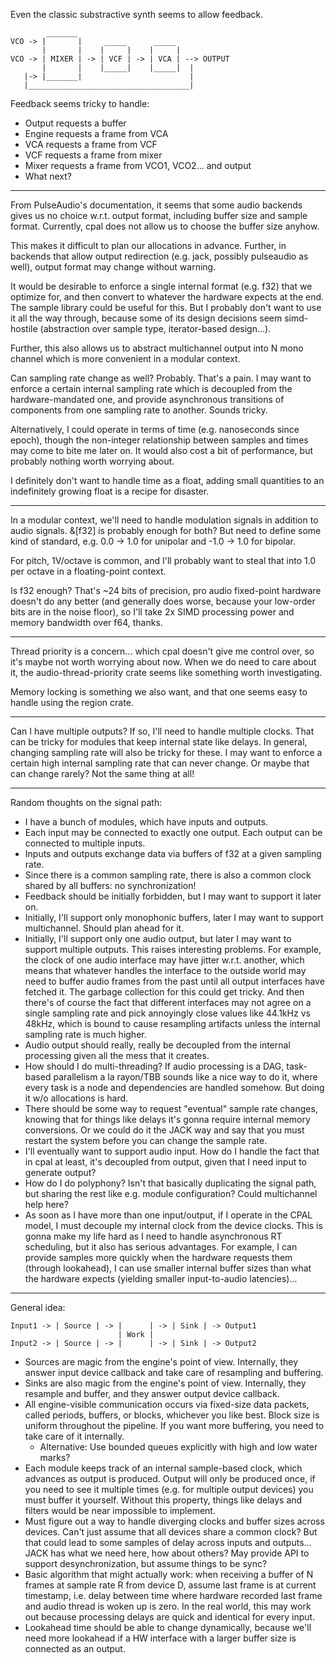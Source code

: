 Even the classic substractive synth seems to allow feedback.

            _______
    VCO -> |       |     _____      _____
           |       |    |     |    |     |
    VCO -> | MIXER | -> | VCF | -> | VCA | --> OUTPUT
           |       |    |_____|    |_____|  |
       |-> |_______|                        |
       |____________________________________|

Feedback seems tricky to handle:
* Output requests a buffer
* Engine requests a frame from VCA
* VCA requests a frame from VCF
* VCF requests a frame from mixer
* Mixer requests a frame from VCO1, VCO2... and output
* What next?

---

From PulseAudio's documentation, it seems that some audio backends gives us no
choice w.r.t. output format, including buffer size and sample format. Currently,
cpal does not allow us to choose the buffer size anyhow.

This makes it difficult to plan our allocations in advance. Further, in backends
that allow output redirection (e.g. jack, possibly pulseaudio as well), output
format may change without warning.

It would be desirable to enforce a single internal format (e.g. f32) that we
optimize for, and then convert to whatever the hardware expects at the end. The
sample library could be useful for this. But I probably don't want to use it all
the way through, because some of its design decisions seem simd-hostile
(abstraction over sample type, iterator-based design...).

Further, this also allows us to abstract multichannel output into N mono channel
which is more convenient in a modular context.

Can sampling rate change as well? Probably. That's a pain. I may want to enforce
a certain internal sampling rate which is decoupled from the hardware-mandated
one, and provide asynchronous transitions of components from one sampling rate
to another. Sounds tricky.

Alternatively, I could operate in terms of time (e.g. nanoseconds since epoch),
though the non-integer relationship between samples and times may come to bite
me later on. It would also cost a bit of performance, but probably nothing worth
worrying about.

I definitely don't want to handle time as a float, adding small quantities to
an indefinitely growing float is a recipe for disaster.

---

In a modular context, we'll need to handle modulation signals in addition to
audio signals. &[f32] is probably enough for both? But need to define some kind
of standard, e.g. 0.0 -> 1.0 for unipolar and -1.0 -> 1.0 for bipolar.

For pitch, 1V/octave is common, and I'll probably want to steal that into
1.0 per octave in a floating-point context.

Is f32 enough? That's \~24 bits of precision, pro audio fixed-point hardware
doesn't do any better (and generally does worse, because your low-order bits are
in the noise floor), so I'll take 2x SIMD processing power and memory bandwidth
over f64, thanks.

---

Thread priority is a concern... which cpal doesn't give me control over, so it's
maybe not worth worrying about now. When we do need to care about it, the
audio-thread-priority crate seems like something worth investigating.

Memory locking is something we also want, and that one seems easy to handle
using the region crate.

---

Can I have multiple outputs? If so, I'll need to handle multiple clocks. That
can be tricky for modules that keep internal state like delays. In general,
changing sampling rate will also be tricky for these. I may want to enforce
a certain high internal sampling rate that can never change. Or maybe that can
change rarely? Not the same thing at all!

---

Random thoughts on the signal path:

- I have a bunch of modules, which have inputs and outputs.
- Each input may be connected to exactly one output. Each output can be
  connected to multiple inputs.
- Inputs and outputs exchange data via buffers of f32 at a given sampling rate.
- Since there is a common sampling rate, there is also a common clock shared by
  all buffers: no synchronization!
- Feedback should be initially forbidden, but I may want to support it later on.
- Initially, I'll support only monophonic buffers, later I may want to support
  multichannel. Should plan ahead for it.
- Initially, I'll support only one audio output, but later I may want to support
  multiple outputs. This raises interesting problems. For example, the clock of
  one audio interface may have jitter w.r.t. another, which means that whatever
  handles the interface to the outside world may need to buffer audio frames
  from the past until all output interfaces have fetched it. The garbage
  collection for this could get tricky. And then there's of course the fact that
  different interfaces may not agree on a single sampling rate and pick
  annoyingly close values like 44.1kHz vs 48kHz, which is bound to cause
  resampling artifacts unless the internal sampling rate is much higher.
- Audio output should really, really be decoupled from the internal processing
  given all the mess that it creates.
- How should I do multi-threading? If audio processing is a DAG, task-based
  parallelism a la rayon/TBB sounds like a nice way to do it, where every task
  is a node and dependencies are handled somehow. But doing it w/o allocations
  is hard.
- There should be some way to request "eventual" sample rate changes, knowing
  that for things like delays it's gonna require internal memory conversions. Or
  we could do it the JACK way and say that you must restart the system before
  you can change the sample rate.
- I'll eventually want to support audio input. How do I handle the fact that in
  cpal at least, it's decoupled from output, given that I need input to generate
  output?
- How do I do polyphony? Isn't that basically duplicating the signal path, but
  sharing the rest like e.g. module configuration? Could multichannel help here?
- As soon as I have more than one input/output, if I operate in the CPAL model,
  I must decouple my internal clock from the device clocks. This is gonna make
  my life hard as I need to handle asynchronous RT scheduling, but it also has
  serious advantages. For example, I can provide samples more quickly when the
  hardware requests them (through lookahead), I can use smaller internal buffer
  sizes than what the hardware expects (yielding smaller input-to-audio
  latencies)...

---

General idea:

    Input1 -> | Source | -> |      | -> | Sink | -> Output1
                            | Work |
    Input2 -> | Source | -> |      | -> | Sink | -> Output2

* Sources are magic from the engine's point of view. Internally, they answer
  input device callback and take care of resampling and buffering.
* Sinks are also magic from the engine's point of view. Internally, they
  resample and buffer, and they answer output device callback.
* All engine-visible communication occurs via fixed-size data packets, called
  periods, buffers, or blocks, whichever you like best. Block size is uniform
  throughout the pipeline. If you want more buffering, you need to take care of
  it internally.
    - Alternative: Use bounded queues explicitly with high and low water marks?
* Each module keeps track of an internal sample-based clock, which advances as
  output is produced. Output will only be produced once, if you need to see it
  multiple times (e.g. for multiple output devices) you must buffer it yourself.
  Without this property, things like delays and filters would be near impossible
  to implement.
* Must figure out a way to handle diverging clocks and buffer sizes across
  devices. Can't just assume that all devices share a common clock? But that
  could lead to some samples of delay across inputs and outputs... JACK has what
  we need here, how about others? May provide API to support desynchronization,
  but assume things to be sync?
* Basic algorithm that might actually work: when receiving a buffer of N frames
  at sample rate R from device D, assume last frame is at current timestamp,
  i.e. delay between time where hardware recorded last frame and audio thread is
  woken up is zero. In the real world, this may work out because processing
  delays are quick and identical for every input.
* Lookahead time should be able to change dynamically, because we'll need more
  lookahead if a HW interface with a larger buffer size is connected as an
  output.